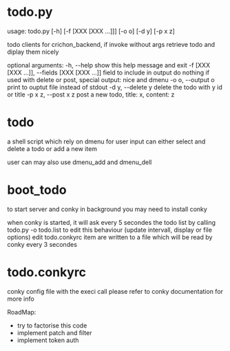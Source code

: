 todo.py
=======

usage: todo.py [-h] [-f [XXX [XXX ...]]] [-o o] [-d y] [-p x z]

todo clients for crichon_backend, if invoke without args retrieve todo and
diplay them nicely

optional arguments:
  -h, --help            show this help message and exit
  -f [XXX [XXX ...]], --fields [XXX [XXX ...]]
                        field to include in output do nothing if used with
                        delete or post, special output: nice and dmenu
  -o o, --output o      print to ouptut file instead of stdout
  -d y, --delete y      delete the todo with y id or title
  -p x z, --post x z    post a new todo, title: x, content: z

todo
====

a shell script which rely on dmenu for user input
can either select and delete a todo or add a new item

user can may also use dmenu_add and dmenu_dell

boot_todo
=========

to start server and conky in background
you may need to install conky

when conky is started, it will ask every 5 secondes the todo list by calling todo.py -o todo.list
to edit this behaviour (update intervall, display or file options) edit todo.conkyrc 
item are written to a file which will be read by conky every 3 secondes

todo.conkyrc
=============
conky config file with the execi call
please refer to conky documentation for more info

RoadMap:
 - try to factorise this code
 - implement patch and filter
 - implement token auth
